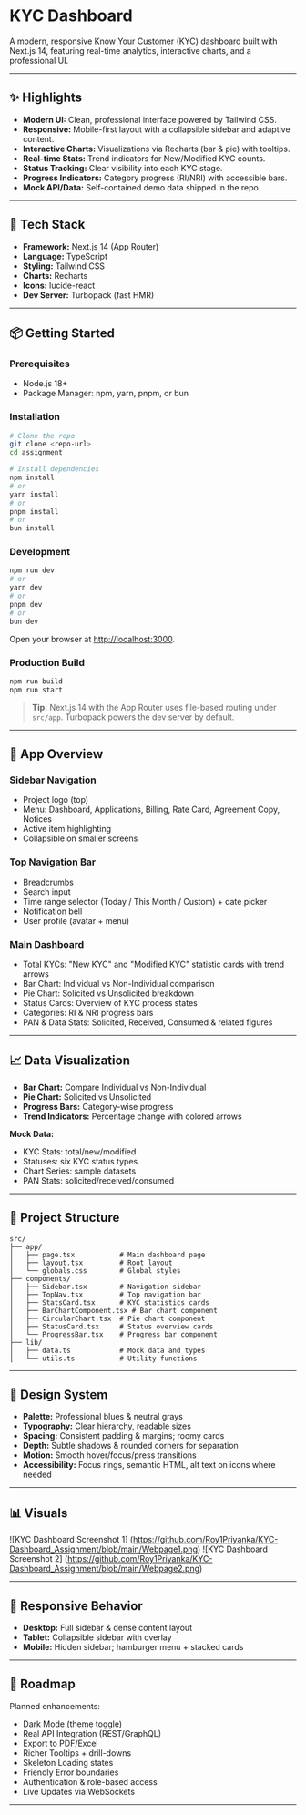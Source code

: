 # KYC Dashboard

A modern, responsive Know Your Customer (KYC) dashboard built with Next.js 14, featuring real-time analytics, interactive charts, and a professional UI.

---

## ✨ Highlights

- **Modern UI:** Clean, professional interface powered by Tailwind CSS.
- **Responsive:** Mobile-first layout with a collapsible sidebar and adaptive content.
- **Interactive Charts:** Visualizations via Recharts (bar & pie) with tooltips.
- **Real-time Stats:** Trend indicators for New/Modified KYC counts.
- **Status Tracking:** Clear visibility into each KYC stage.
- **Progress Indicators:** Category progress (RI/NRI) with accessible bars.
- **Mock API/Data:** Self-contained demo data shipped in the repo.

---

## 🧱 Tech Stack

- **Framework:** Next.js 14 (App Router)
- **Language:** TypeScript
- **Styling:** Tailwind CSS
- **Charts:** Recharts
- **Icons:** lucide-react
- **Dev Server:** Turbopack (fast HMR)

---

## 📦 Getting Started

### Prerequisites

- Node.js 18+
- Package Manager: npm, yarn, pnpm, or bun

### Installation

```sh
# Clone the repo
git clone <repo-url>
cd assignment

# Install dependencies
npm install
# or
yarn install
# or
pnpm install
# or
bun install
```

### Development

```sh
npm run dev
# or
yarn dev
# or
pnpm dev
# or
bun dev
```

Open your browser at [http://localhost:3000](http://localhost:3000).

### Production Build

```sh
npm run build
npm run start
```

> **Tip:** Next.js 14 with the App Router uses file-based routing under `src/app`. Turbopack powers the dev server by default.

---

## 🧭 App Overview

### Sidebar Navigation

- Project logo (top)
- Menu: Dashboard, Applications, Billing, Rate Card, Agreement Copy, Notices
- Active item highlighting
- Collapsible on smaller screens

### Top Navigation Bar

- Breadcrumbs
- Search input
- Time range selector (Today / This Month / Custom) + date picker
- Notification bell
- User profile (avatar + menu)

### Main Dashboard

- Total KYCs: "New KYC" and "Modified KYC" statistic cards with trend arrows
- Bar Chart: Individual vs Non-Individual comparison
- Pie Chart: Solicited vs Unsolicited breakdown
- Status Cards: Overview of KYC process states
- Categories: RI & NRI progress bars
- PAN & Data Stats: Solicited, Received, Consumed & related figures

---

## 📈 Data Visualization

- **Bar Chart:** Compare Individual vs Non-Individual
- **Pie Chart:** Solicited vs Unsolicited
- **Progress Bars:** Category-wise progress
- **Trend Indicators:** Percentage change with colored arrows

**Mock Data:**
- KYC Stats: total/new/modified
- Statuses: six KYC status types
- Chart Series: sample datasets
- PAN Stats: solicited/received/consumed

---

## 🔧 Project Structure

```
src/
├── app/
│   ├── page.tsx           # Main dashboard page
│   ├── layout.tsx         # Root layout
│   └── globals.css        # Global styles
├── components/
│   ├── Sidebar.tsx        # Navigation sidebar
│   ├── TopNav.tsx         # Top navigation bar
│   ├── StatsCard.tsx      # KYC statistics cards
│   ├── BarChartComponent.tsx # Bar chart component
│   ├── CircularChart.tsx  # Pie chart component
│   ├── StatusCard.tsx     # Status overview cards
│   └── ProgressBar.tsx    # Progress bar component
├── lib/
│   ├── data.ts            # Mock data and types
│   └── utils.ts           # Utility functions
```

---

## 🎨 Design System

- **Palette:** Professional blues & neutral grays
- **Typography:** Clear hierarchy, readable sizes
- **Spacing:** Consistent padding & margins; roomy cards
- **Depth:** Subtle shadows & rounded corners for separation
- **Motion:** Smooth hover/focus/press transitions
- **Accessibility:** Focus rings, semantic HTML, alt text on icons where needed

---

## 📊 Visuals

![KYC Dashboard Screenshot 1] (https://github.com/Roy1Priyanka/KYC-Dashboard_Assignment/blob/main/Webpage1.png)
![KYC Dashboard Screenshot 2] (https://github.com/Roy1Priyanka/KYC-Dashboard_Assignment/blob/main/Webpage2.png)

---

## 📱 Responsive Behavior

- **Desktop:** Full sidebar & dense content layout
- **Tablet:** Collapsible sidebar with overlay
- **Mobile:** Hidden sidebar; hamburger menu + stacked cards

---

## 🚀 Roadmap

Planned enhancements:

- Dark Mode (theme toggle)
- Real API Integration (REST/GraphQL)
- Export to PDF/Excel
- Richer Tooltips + drill-downs
- Skeleton Loading states
- Friendly Error boundaries
- Authentication & role-based access
- Live Updates via WebSockets

---

